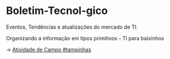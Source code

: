 # Boletim-Tecnol-gico
Eventos, Tendências e atualizações do mercado de TI.  

Organizando a informação em tipos primitivos - TI para baixinhos

 -> [Atividade de Campo #tampinhas](https://github.com/Maliarte/images/blob/master/atividade-de-campo-separar-juntar-tampinhas-maliarte.png)

